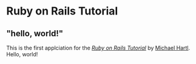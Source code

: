 # Ruby on Rails Tutorial

## "hello, world!"

This is the first applciation for the
[*Ruby on Rails Tutorial*](http://www.railstutorial.org)
by [Michael Hartl](http://www.michaelhartl.com). Hello, world!